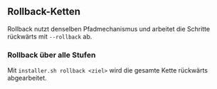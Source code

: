 ## Rollback-Ketten
Rollback nutzt denselben Pfadmechanismus und arbeitet die Schritte rückwärts mit `--rollback` ab.

### Rollback über alle Stufen
Mit `installer.sh rollback <ziel>` wird die gesamte Kette rückwärts abgearbeitet.
